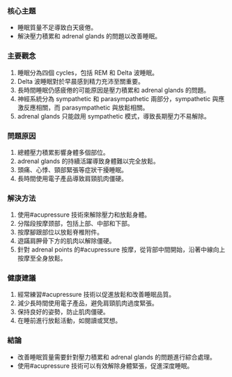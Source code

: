 ### 核心主題
- 睡眠質量不足導致白天疲倦。
- 解決壓力積累和 adrenal glands 的問題以改善睡眠。

### 主要觀念
1. 睡眠分為四個 cycles，包括 REM 和 Delta 波睡眠。
2. Delta 波睡眠對於早晨感到精力充沛至關重要。
3. 長時間睡眠仍感疲倦的可能原因是壓力積累和 adrenal glands 的問題。
4. 神經系統分為 sympathetic 和 parasympathetic 兩部分，sympathetic 與應激反應相關，而 parasympathetic 與放鬆相關。
5. adrenal glands 只能啟用 sympathetic 模式，導致長期壓力不易解除。

### 問題原因
1. 總體壓力積累影響身體多個部位。
2. adrenal glands 的持續活躍導致身體難以完全放鬆。
3. 頭痛、心悸、頸部緊張等症狀干擾睡眠。
4. 長時間使用電子產品導致肩頸肌肉僵硬。

### 解決方法
1. 使用#acupressure 技術來解除壓力和放鬆身體。
2. 分階段按摩颈部，包括上部、中部和下部。
3. 按摩腳跟部位以放鬆脊椎附件。
4. 遊蹣肩胛骨下方的肌肉以解除僵硬。
5. 針對 adrenal points 的#acupressure 按摩，從背部中間開始，沿著中線向上按摩至全身放鬆。

### 健康建議
1. 經常練習#acupressure 技術以促進放鬆和改善睡眠品質。
2. 減少長時間使用電子產品，避免肩頸肌肉過度緊張。
3. 保持良好的姿勢，防止肌肉僵硬。
4. 在睡前進行放鬆活動，如閱讀或冥想。

### 結論
- 改善睡眠質量需要針對壓力積累和 adrenal glands 的問題進行綜合處理。
- 使用#acupressure 技術可以有效解除身體緊張，促進深度睡眠。